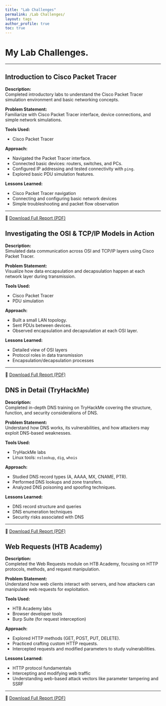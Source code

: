 ```yaml
---
title: "Lab Challenges"
permalink: /Lab Challenges/
layout: tags
author_profile: true
toc: true
---
```


# My Lab Challenges.

---

## Introduction to Cisco Packet Tracer

**Description:**  
Completed introductory labs to understand the Cisco Packet Tracer simulation environment and basic networking concepts.

**Problem Statement:**  
Familiarize with Cisco Packet Tracer interface, device connections, and simple network simulations.

**Tools Used:**  
- Cisco Packet Tracer

**Approach:**  
- Navigated the Packet Tracer interface.
- Connected basic devices: routers, switches, and PCs.
- Configured IP addressing and tested connectivity with `ping`.
- Explored basic PDU simulation features.

**Lessons Learned:**  
- Cisco Packet Tracer navigation  
- Connecting and configuring basic network devices  
- Simple troubleshooting and packet flow observation

---
📄 [Download Full Report (PDF)](/assets/images/CS-CNS09-25172%20HTB%20Academy-Introduction%20to%20Networks.pdf)

## Investigating the OSI & TCP/IP Models in Action

**Description:**  
Simulated data communication across OSI and TCP/IP layers using Cisco Packet Tracer.

**Problem Statement:**  
Visualize how data encapsulation and decapsulation happen at each network layer during transmission.

**Tools Used:**  
- Cisco Packet Tracer  
- PDU simulation

**Approach:**  
- Built a small LAN topology.  
- Sent PDUs between devices.  
- Observed encapsulation and decapsulation at each OSI layer.

**Lessons Learned:**  
- Detailed view of OSI layers  
- Protocol roles in data transmission  
- Encapsulation/decapsulation processes

---
📄 [Download Full Report (PDF)](/assets/images/CS-CNS09-25172%20Packet%20Tracer%20Switch%20Router%20Network.pdf)

## DNS in Detail (TryHackMe)

**Description:**  
Completed in-depth DNS training on TryHackMe covering the structure, function, and security considerations of DNS.

**Problem Statement:**  
Understand how DNS works, its vulnerabilities, and how attackers may exploit DNS-based weaknesses.

**Tools Used:**  
- TryHackMe labs  
- Linux tools: `nslookup`, `dig`, `whois`

**Approach:**  
- Studied DNS record types (A, AAAA, MX, CNAME, PTR).  
- Performed DNS lookups and zone transfers.  
- Analyzed DNS poisoning and spoofing techniques.

**Lessons Learned:**  
- DNS record structure and queries  
- DNS enumeration techniques  
- Security risks associated with DNS

---
📄 [Download Full Report (PDF)](/assets/images/CS-CNS09-25172%20TryHackMe-%20DNS%20In%20Detail.pdf)

## Web Requests (HTB Academy)

**Description:**  
Completed the Web Requests module on HTB Academy, focusing on HTTP protocols, methods, and request manipulation.

**Problem Statement:**  
Understand how web clients interact with servers, and how attackers can manipulate web requests for exploitation.

**Tools Used:**  
- HTB Academy labs  
- Browser developer tools  
- Burp Suite (for request interception)

**Approach:**  
- Explored HTTP methods (GET, POST, PUT, DELETE).  
- Practiced crafting custom HTTP requests.  
- Intercepted requests and modified parameters to study vulnerabilities.

**Lessons Learned:**  
- HTTP protocol fundamentals  
- Intercepting and modifying web traffic  
- Understanding web-based attack vectors like parameter tampering and SSRF

---
📄 [Download Full Report (PDF)](/assets/images/CS-CNS09-25172%20HTB%20Academy%20-%20Web%20Requests.pdf)
